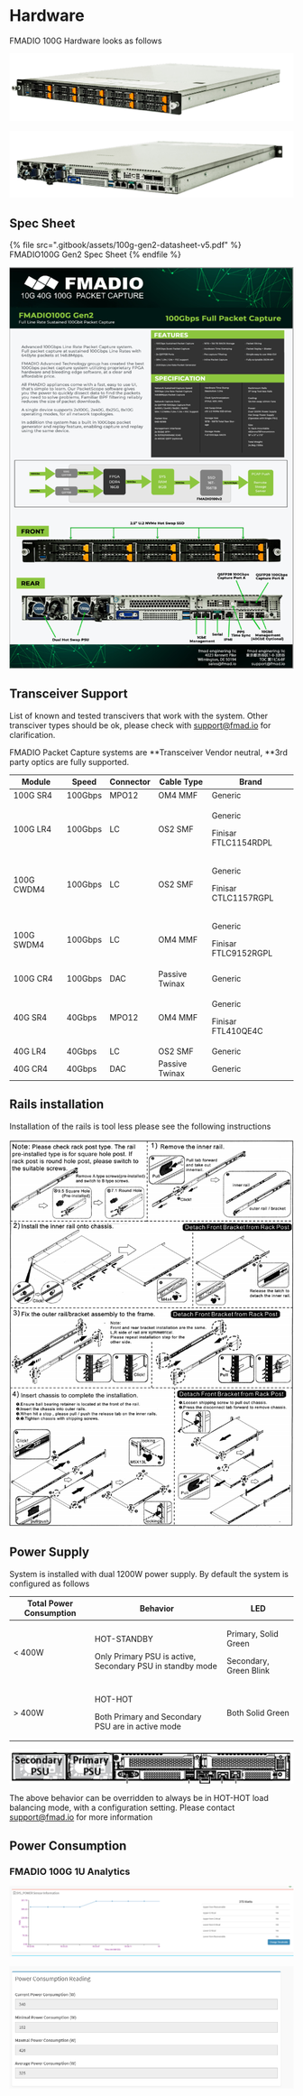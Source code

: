 # Hardware

FMADIO 100G Hardware looks as follows

![FMADIO100G Gen2 1U Packet Capture System](<.gitbook/assets/image (22).png>)

![FMADIO 100G Gen2 1U Packet System Side](<.gitbook/assets/image (23).png>)

## Spec Sheet

{% file src=".gitbook/assets/100g-gen2-datasheet-v5.pdf" %}
FMADIO100G Gen2 Spec Sheet
{% endfile %}



![FMADIO 100G Gen2 Specsheet](<.gitbook/assets/image (12).png>)



## Transceiver Support

List of known and tested transcivers that work with the system. Other transciver types should be ok, please check with support@fmad.io for clarification.

FMADIO Packet Capture systems are **Transceiver Vendor neutral, **3rd party optics are fully supported.

| Module     | Speed   | Connector | Cable Type     | Brand                                      |
| ---------- | ------- | --------- | -------------- | ------------------------------------------ |
| 100G SR4   | 100Gbps | MPO12     | OM4 MMF        | Generic                                    |
| 100G LR4   | 100Gbps | LC        | OS2 SMF        | <p>Generic </p><p>Finisar FTLC1154RDPL</p> |
| 100G CWDM4 | 100Gbps | LC        | OS2 SMF        | <p>Generic </p><p>Finisar CTLC1157RGPL</p> |
| 100G SWDM4 | 100Gbps | LC        | OM4 MMF        | <p>Generic </p><p>Finisar FTLC9152RGPL</p> |
| 100G CR4   | 100Gbps | DAC       | Passive Twinax | Generic                                    |
| 40G SR4    | 40Gbps  | MPO12     | OM4 MMF        | <p>Generic </p><p>Finisar FTL410QE4C</p>   |
| 40G LR4    | 40Gbps  | LC        | OS2 SMF        | Generic                                    |
| 40G CR4    | 40Gbps  | DAC       | Passive Twinax | Generic                                    |

## Rails installation

Installation of the rails is tool less please see the following instructions

![](<.gitbook/assets/image (41).png>)

## Power Supply

System is installed with dual 1200W power supply. By default the system is configured as follows

| Total Power Consumption | Behavior                                                                           | LED                                                       |
| ----------------------- | ---------------------------------------------------------------------------------- | --------------------------------------------------------- |
| < 400W                  | <p>HOT-STANDBY</p><p>Only Primary PSU is active, Secondary PSU in standby mode</p> | <p>Primary, Solid Green </p><p>Secondary, Green Blink</p> |
|   > 400W                | <p>HOT-HOT</p><p>Both Primary and Secondary PSU are in active mode</p>             | Both Solid Green                                          |

![FMADIO 100G PSU Configuration](<.gitbook/assets/image (57).png>)

The above behavior can be overridden to always be in HOT-HOT load balancing mode, with a configuration setting. Please contact support@fmad.io for more information

## Power Consumption

### FMADIO 100G 1U Analytics

![](<.gitbook/assets/image (81).png>)

![](<.gitbook/assets/image (76).png>)
